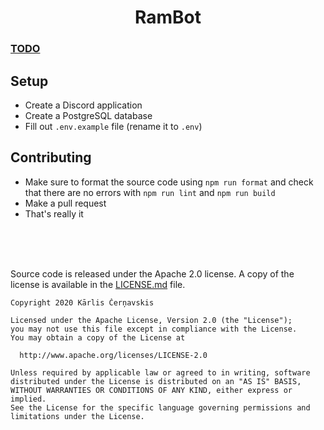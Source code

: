 <h1 align="center">RamBot</h1>

### [TODO](./TODO.md)

## Setup
 - Create a Discord application
 - Create a PostgreSQL database
 - Fill out `.env.example` file (rename it to `.env`)

## Contributing
 - Make sure to format the source code using `npm run format` and check that there are no errors with `npm run lint` and `npm run build`
 - Make a pull request
 - That's really it

<br><br><br>

Source code is released under the Apache 2.0 license. A copy of the license is available in the [LICENSE.md](./LICENSE.md) file.

    Copyright 2020 Kārlis Čerņavskis
    
    Licensed under the Apache License, Version 2.0 (the "License");
    you may not use this file except in compliance with the License.
    You may obtain a copy of the License at
    
      http://www.apache.org/licenses/LICENSE-2.0
    
    Unless required by applicable law or agreed to in writing, software
    distributed under the License is distributed on an "AS IS" BASIS,
    WITHOUT WARRANTIES OR CONDITIONS OF ANY KIND, either express or implied.
    See the License for the specific language governing permissions and
    limitations under the License.
